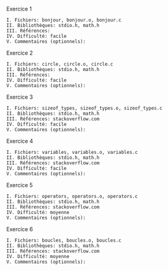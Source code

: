 Exercice 1

	I. Fichiers: bonjour, bonjour.o, bonjour.c
	II. Bibliothèques: stdio.h, math.h
	III. Références: 
	IV. Difficulté: facile
	V. Commentaires (optionnels):
	

Exercice 2

	I. Fichiers: circle, circle.o, circle.c
	II. Bibliothèques: stdio.h, math.h
	III. Références: 
	IV. Difficulté: facile
	V. Commentaires (optionnels):

Exercice 3

	I. Fichiers: sizeof_types, sizeof_types.o, sizeof_types.c
	II. Bibliothèques: stdio.h, math.h
	III. Références: stackoverflow.com
	IV. Difficulté: facile
	V. Commentaires (optionnels):

Exercice 4

	I. Fichiers: variables, variables.o, variables.c
	II. Bibliothèques: stdio.h, math.h
	III. Références: stackoverflow.com
	IV. Difficulté: facile
	V. Commentaires (optionnels):

Exercice 5

	I. Fichiers: operators, operators.o, operators.c
	II. Bibliothèques: stdio.h, math.h
	III. Références: stackoverflow.com
	IV. Difficulté: moyenne
	V. Commentaires (optionnels):

Exercice 6

	I. Fichiers: boucles, boucles.o, boucles.c
	II. Bibliothèques: stdio.h, math.h
	III. Références: stackoverflow.com
	IV. Difficulté: moyenne
	V. Commentaires (optionnels):
